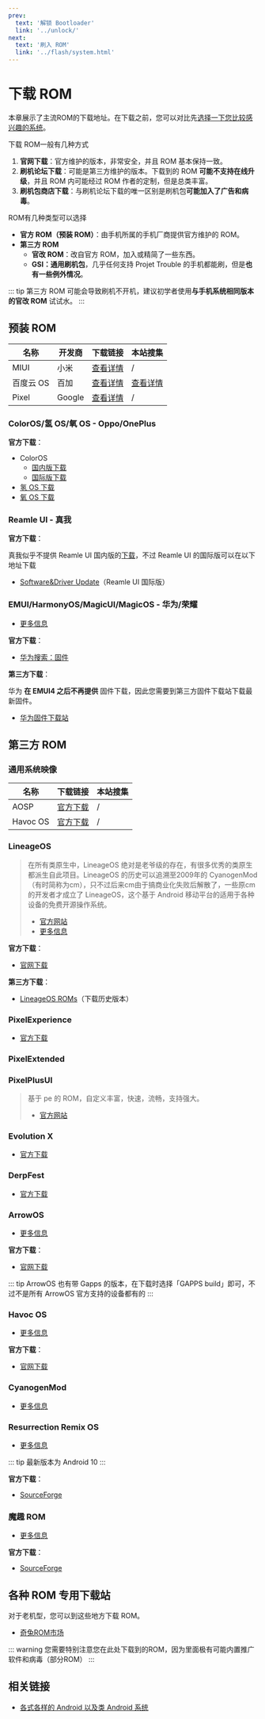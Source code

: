 ```yaml
---
prev:
  text: '解锁 Bootloader'
  link: '../unlock/'
next:
  text: '刷入 ROM'
  link: '../flash/system.html'
---
```


# 下载 ROM

本章展示了主流ROM的下载地址。在下载之前，您可以对比先[选择一下您比较感兴趣的系统](../../normal/systems/index.md)。

下载 ROM一般有几种方式

1. **官网下载**：官方维护的版本，非常安全，并且 ROM 基本保持一致。
2. **刷机论坛下载**：可能是第三方维护的版本。下载到的 ROM **可能不支持在线升级**，并且 ROM 内可能经过 ROM 作者的定制，但是总类丰富。
3. **刷机包商店下载**：与刷机论坛下载的唯一区别是刷机包**可能加入了广告和病毒**。

ROM有几种类型可以选择

- **官方 ROM（预装 ROM）**：由手机所属的手机厂商提供官方维护的 ROM。
- **第三方 ROM**
  - **官改 ROM**：改自官方 ROM，加入或精简了一些东西。
  - **GSI：通用刷机包**，几乎任何支持 Projet Trouble 的手机都能刷，但是**也有一些例外情况**。

::: tip
第三方 ROM 可能会导致刷机不开机，建议初学者使用**与手机系统相同版本的官改 ROM** 试试水。
:::

## 预装 ROM

| 名称                                            | 开发商 | 下载链接                                    | 本站搜集                 |
| ----------------------------------------------- | ------ | ------------------------------------------- | ------------------------ |
| MIUI                                            | 小米   | [查看详情](../../normal/systems/miui.md)    | /                        |
| 百度云 OS <Badge type="danger" text="已停更" /> | 百加   | [查看详情](../../normal/systems/baiduos.md) | [查看详情](./baiduos.md) |
| Pixel                                           | Google | [查看详情][Pixel官方下载]                   | /                        |

### ColorOS/氢 OS/氧 OS - Oppo/OnePlus

**官方下载**：

- ColorOS
  - [国内版下载](https://www.coloros.com/rom)
  - [国际版下载](https://support.oppo.com/in/software-update/)
- [氢 OS 下载](https://www.oneplus.com/cn/support/softwareupgrade)
- [氧 OS 下载](https://service.oneplus.com/global/search/search-detail?id=2096329&articleIndex=1)

### Reamle UI - 真我

**官方下载**：

真我似乎不提供 Reamle UI 国内版的[下载](https://www.realme.com/cn/support/kw/doc/2029300)，不过 Reamle UI 的国际版可以在以下地址下载

- [Software&Driver Update](https://www.realme.com/in/support/software-update)（Reamle UI 国际版）

### EMUI/HarmonyOS/MagicUI/MagicOS - 华为/荣耀

- [更多信息](/normal/systems/emui.md)

**官方下载**：

- [华为搜索：固件](https://consumer.huawei.com/cn/support/search/?keyword=%E5%9B%BA%E4%BB%B6&t=SearchClick&product_class=CMCG10000002)

**第三方下载**：

华为 **在 EMUI4 之后不再提供** 固件下载，因此您需要到第三方固件下载站下载最新固件。

- [华为固件下载站](https://professorjtj.github.io/)

## 第三方 ROM

### 通用系统映像

| 名称     | 下载链接                       | 本站搜集 |
| -------- | ------------------------------ | -------- |
| AOSP     | [官方下载][AOSP官方GSI下载]    | /        |
| Havoc OS | [官方下载][HavocOS官方GSI下载] | /        |

### LineageOS

> 在所有类原生中，LineageOS 绝对是老爷级的存在，有很多优秀的类原生都派生自此项目。LineageOS 的历史可以追溯至2009年的 CyanogenMod （有时简称为cm），只不过后来cm由于搞商业化失败后解散了，一些原cm的开发者才成立了 LineageOS，这个基于 Android 移动平台的适用于各种设备的免费开源操作系统。
>
> - [官方网站](https://lineageos.org/)
> - [更多信息](../../normal/systems/lineageos.md)

**官方下载**：

- [官网下载](https://download.lineageos.org/)

**第三方下载**：

- [LineageOS ROMs](http://lineageosroms.com/)（下载历史版本）

### PixelExperience

- [官方下载](https://download.pixelexperience.org/)

### PixelExtended

### PixelPlusUI

> 基于 pe 的 ROM，自定义丰富，快速，流畅，支持强大。
>
> - [官方网站](https://ppui.site/home)

### Evolution X

- [官方下载](https://evolution-x.org/download)

### DerpFest

- [官方下载](https://derpfest.org/#call-to-action)

### ArrowOS

- [更多信息](../../normal/systems/index.md#arrowos)

**官方下载**：

- [官网下载](https://arrowos.net/download)

::: tip
ArrowOS 也有带 Gapps 的版本，在下载时选择「GAPPS build」即可，不过不是所有 ArrowOS 官方支持的设备都有的
:::

### Havoc OS

- [更多信息](../../normal/systems/index.md#havoc-os)

**官方下载**：

- [官网下载](https://download.havoc-os.com/)

### CyanogenMod <Badge type="danger" text="已停更" />

- [更多信息](../../normal/systems/index.md#cyanogenmod)

### Resurrection Remix OS <Badge type="danger" text="已停更" />

- [更多信息](../../normal/systems/index.md#resurrection-remix-os)

::: tip
最新版本为 Android 10
:::

**官方下载**：

- [SourceForge](https://sourceforge.net/projects/resurrectionremix-ten/files/)

### 魔趣 ROM <Badge type="danger" text="已停更" />

- [更多信息](../../normal/systems/index.md#魔趣-rom)

**官方下载**：

- [SourceForge](https://sourceforge.net/projects/mokee/files/)

## 各种 ROM 专用下载站

对于老机型，您可以到这些地方下载 ROM。

- [奇兔ROM市场](http://rom.7to.cn/)

::: warning
您需要特别注意您在此处下载到的ROM，因为里面极有可能内置推广软件和病毒（部分ROM）
:::

## 相关链接

- [各式各样的 Android 以及类 Android 系统](../../normal/systems/index.md)

[Pixel官方下载]: https://developers.google.cn/android/ota?hl=zh-cn
[AOSP官方GSI下载]: https://developer.android.google.cn/topic/generic-system-image?hl=zh-cn
[HavocOS官方GSI下载]: https://havoc-os.com/download#gsi
